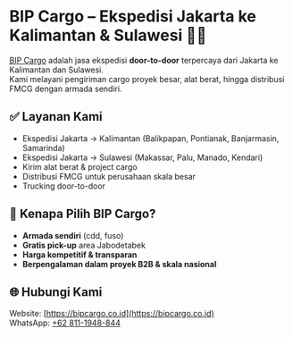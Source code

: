 # BIP Cargo – Ekspedisi Jakarta ke Kalimantan & Sulawesi 🚛⚓

[BIP Cargo](https://bipcargo.co.id) adalah jasa ekspedisi **door-to-door** terpercaya dari Jakarta ke Kalimantan dan Sulawesi.  
Kami melayani pengiriman cargo proyek besar, alat berat, hingga distribusi FMCG dengan armada sendiri.

## ✅ Layanan Kami
- Ekspedisi Jakarta → Kalimantan (Balikpapan, Pontianak, Banjarmasin, Samarinda)
- Ekspedisi Jakarta → Sulawesi (Makassar, Palu, Manado, Kendari)
- Kirim alat berat & project cargo
- Distribusi FMCG untuk perusahaan skala besar
- Trucking door-to-door

## 🚚 Kenapa Pilih BIP Cargo?
- **Armada sendiri** (cdd, fuso)
- **Gratis pick-up** area Jabodetabek
- **Harga kompetitif & transparan**
- **Berpengalaman dalam proyek B2B & skala nasional**

## 🌐 Hubungi Kami
Website: [https://bipcargo.co.id](https://bipcargo.co.id)  
WhatsApp: [+62 811-1948-844]()
